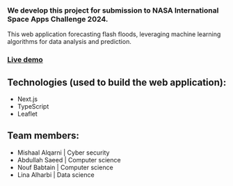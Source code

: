 ### We develop this project for submission to NASA International Space Apps Challenge 2024.
This web application forecasting flash floods, leveraging machine learning algorithms for data analysis and prediction.
### [Live demo](https://weather-vision-iota.vercel.app/)

## Technologies (used to build the web application):
 - Next.js
 - TypeScript
 - Leaflet

## Team members:
 - Mishaal Alqarni | Cyber security
 - Abdullah Saeed | Computer science
 - Nouf Babtain | Computer science
 - Lina Alharbi | Data science
